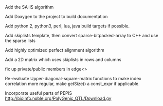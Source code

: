 Add the SA-IS algorithm

Add Doxygen to the project to build documentation

Add python 2, python3, perl, lua, java build targets if possible.

Add skiplists template, then convert sparse-bitpacked-array to C++ and use the sparse lists

Add highly optimized perfect alignment algorithm

Add a 2D matrix which uses skiplists in rows and columns

fix up private/public members in edge<>

Re-evaluate Upper-diagonal-square-matrix functions to make index 
correlation more regular, make getSize()  a const_expr if applicable.

Incorporate useful parts of PEPIS
  http://bioinfo.noble.org/PolyGenic_QTL/Download.gy